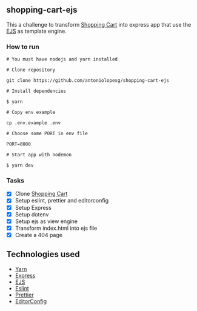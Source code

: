 ## shopping-cart-ejs

This a challenge to transform [Shopping Cart](https://github.com/marclerodrigues/shopping-cart) into express app that use the [EJS](https://ejs.co/) as template engine.


### How to run

```
# You must have nodejs and yarn installed

# Clone repository

git clone https://github.com/antoniolopesg/shopping-cart-ejs

# Install dependencies

$ yarn

# Copy env example

cp .env.example .env

# Choose some PORT in env file

PORT=8080

# Start app with nodemon

$ yarn dev
```

### Tasks

- [x] Clone [Shopping Cart](https://github.com/marclerodrigues/shopping-cart)
- [x] Setup eslint, prettier and editorconfig
- [x] Setup Express
- [x] Setup dotenv
- [x] Setup ejs as view engine
- [x] Transform index.html into ejs file
- [x] Create a 404 page

## Technologies used
- [Yarn](https://yarnpkg.com/)
- [Express](https://expressjs.com/)
- [EJS](https://ejs.co/)
- [Eslint](https://eslint.org/)
- [Prettier](https://prettier.io/)
- [EditorConfig](https://editorconfig.org/)
